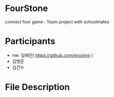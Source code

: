 # FourStone
connect four game : Team project with schoolmates

# Participants
  - me: 임예린( https://github.com/enurinm )
  - 김명준
  - 김건수
  
# File Description
